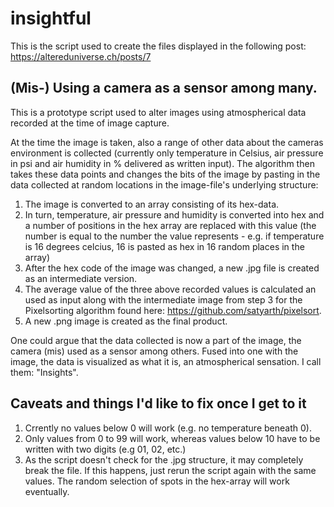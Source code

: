 # insightful

This is the script used to create the files displayed in the following post: https://altereduniverse.ch/posts/7

## (Mis-) Using a camera as a sensor among many.

This is a prototype script used to alter images using atmospherical data recorded at the time of image capture.

At the time the image is taken, also a range of other data about the cameras environment is collected (currently only temperature in Celsius, air pressure in psi and air humidity in % delivered as written input). The algorithm then takes these data points and changes the bits of the image by pasting in the data collected at random locations in the image-file's underlying structure:
1. The image is converted to an array consisting of its hex-data.
2. In turn, temperature, air pressure and humidity is converted into hex and a number of positions in the hex array are replaced with this value (the number is equal to the number the value represents - e.g. if temperature is 16 degrees celcius, 16 is pasted as hex in 16 random places in the array)
3. After the hex code of the image was changed, a new .jpg file is created as an intermediate version.
4. The average value of the three above recorded values is calculated an used as input along with the intermediate image from step 3 for the Pixelsorting algorithm found here: https://github.com/satyarth/pixelsort.
5. A new .png image is created as the final product.

One could argue that the data collected is now a part of the image, the camera (mis) used as a sensor among others. Fused into one with the image, the data is visualized as what it is, an atmospherical sensation. I call them: "Insights".

## Caveats and things I'd like to fix once I get to it

1. Crrently no values below 0 will work (e.g. no temperature beneath 0).
2. Only values from 0 to 99 will work, whereas values below 10 have to be written with two digits (e.g 01, 02, etc.)
3. As the script doesn't check for the .jpg structure, it may completely break the file. If this happens, just rerun the script again with the same values. The random selection of spots in the hex-array will work eventually.
